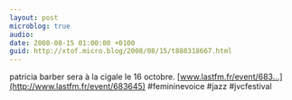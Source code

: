 ```yaml
---
layout: post
microblog: true
audio: 
date: 2008-08-15 01:00:00 +0100
guid: http://xtof.micro.blog/2008/08/15/t888318667.html
---
```

patricia barber sera à la cigale le 16 octobre. [www.lastfm.fr/event/683...](http://www.lastfm.fr/event/683645) #femininevoice #jazz #jvcfestival
